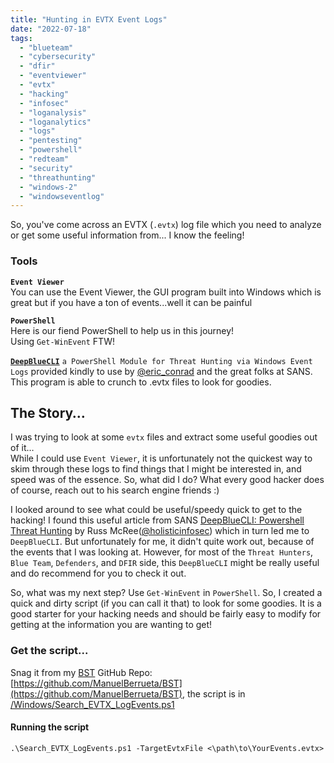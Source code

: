 ```yaml
---
title: "Hunting in EVTX Event Logs"
date: "2022-07-18"
tags: 
  - "blueteam"
  - "cybersecurity"
  - "dfir"
  - "eventviewer"
  - "evtx"
  - "hacking"
  - "infosec"
  - "loganalysis"
  - "loganalytics"
  - "logs"
  - "pentesting"
  - "powershell"
  - "redteam"
  - "security"
  - "threathunting"
  - "windows-2"
  - "windowseventlog"
---
```


So, you've come across an EVTX (`.evtx`) log file which you need to analyze or get some useful information from... I know the feeling!

### Tools

**`Event Viewer`**  
You can use the Event Viewer, the GUI program built into Windows which is great but if you have a ton of events...well it can be painful

**`PowerShell`**  
Here is our fiend PowerShell to help us in this journey!  
Using `Get-WinEvent` FTW!

**[`DeepBlueCLI`](https://github.com/sans-blue-team/DeepBlueCLI)** `a PowerShell Module for Threat Hunting via Windows Event Logs` provided kindly to use by [@eric\_conrad](https://twitter.com/eric_conrad) and the great folks at SANS. This program is able to crunch to .evtx files to look for goodies.

## The Story…

I was trying to look at some `evtx` files and extract some useful goodies out of it…  
While I could use `Event Viewer`, it is unfortunately not the quickest way to skim through these logs to find things that I might be interested in, and speed was of the essence. So, what did I do? What every good hacker does of course, reach out to his search engine friends :)

I looked around to see what could be useful/speedy quick to get to the hacking! I found this useful article from SANS [DeepBlueCLI: Powershell Threat Hunting](https://isc.sans.edu/diary/DeepBlueCLI%3A+Powershell+Threat+Hunting/25730) by Russ McRee([@holisticinfosec](https://twitter.com/holisticinfosec)) which in turn led me to `DeepBlueCLI`. But unfortunately for me, it didn't quite work out, because of the events that I was looking at. However, for most of the `Threat Hunters`, `Blue Team`, `Defenders`, and `DFIR` side, this `DeepBlueCLI` might be really useful and do recommend for you to check it out.

So, what was my next step? Use `Get-WinEvent` in `PowerShell`. So, I created a quick and dirty script (if you can call it that) to look for some goodies. It is a good starter for your hacking needs and should be fairly easy to modify for getting at the information you are wanting to get!

### Get the script...

Snag it from my [BST](https://github.com/ManuelBerrueta/BST) GitHub Repo: [https://github.com/ManuelBerrueta/BST](https://github.com/ManuelBerrueta/BST), the script is in [/Windows/Search\_EVTX\_LogEvents.ps1](https://github.com/ManuelBerrueta/BST/blob/main/Windows/Search_EVTX_LogEvents.ps1)

#### Running the script

`.\Search_EVTX_LogEvents.ps1 -TargetEvtxFile <\path\to\YourEvents.evtx>`
